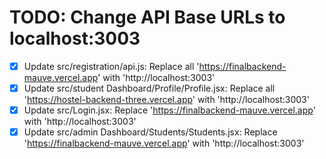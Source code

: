# TODO: Change API Base URLs to localhost:3003

- [x] Update src/registration/api.js: Replace all 'https://finalbackend-mauve.vercel.app' with 'http://localhost:3003'
- [x] Update src/student Dashboard/Profile/Profile.jsx: Replace all 'https://hostel-backend-three.vercel.app' with 'http://localhost:3003'
- [x] Update src/Login.jsx: Replace 'https://finalbackend-mauve.vercel.app' with 'http://localhost:3003'
- [x] Update src/admin Dashboard/Students/Students.jsx: Replace 'https://finalbackend-mauve.vercel.app' with 'http://localhost:3003'
